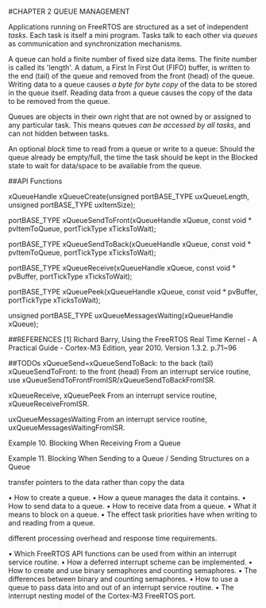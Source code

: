 #CHAPTER 2 QUEUE MANAGEMENT

Applications running on FreeRTOS are structured as a set of independent *tasks*. Each task is itself a mini program. Tasks talk to each other via *queues* as communication and synchronization mechanisms.

A queue can hold a finite number of fixed size data items. The finite number is called its 'length'. A datum, a First In First Out (FIFO) buffer, is written to the end (tail) of the queue and removed from the front (head) of the queue. Writing data to a queue causes _a byte for byte copy_ of the data to be stored in the queue itself. Reading data from a queue causes the copy of the data to be removed from the queue.

Queues are objects in their own right that are not owned by or assigned to any particular task.  This means queues _can be accessed by all tasks_, and can not hidden between tasks.

An optional *block* time to read from a queue or write to a queue: Should the queue already be empty/full, the time the task should be kept in the Blocked state to wait for data/space to be available from the queue.

##API Functions

xQueueHandle xQueueCreate(unsigned portBASE_TYPE uxQueueLength, unsigned portBASE_TYPE uxItemSize);

portBASE_TYPE xQueueSendToFront(xQueueHandle xQueue, const void * pvItemToQueue, portTickType xTicksToWait);

portBASE_TYPE xQueueSendToBack(xQueueHandle xQueue, const void * pvItemToQueue, portTickType xTicksToWait);

portBASE_TYPE xQueueReceive(xQueueHandle xQueue, const void * pvBuffer, portTickType xTicksToWait);

portBASE_TYPE xQueuePeek(xQueueHandle xQueue, const void * pvBuffer, portTickType xTicksToWait);

unsigned portBASE_TYPE uxQueueMessagesWaiting(xQueueHandle xQueue);

##REFERENCES
[1] Richard Barry, Using the FreeRTOS Real Time Kernel - A Practical Guide - Cortex-M3 Edition, year 2010. Version 1.3.2. p.71~96

##TODOs
xQueueSend=xQueueSendToBack: to the back (tail) xQueueSendToFront: to the front (head) From an interrupt service routine, use xQueueSendToFrontFromISR/xQueueSendToBackFromISR.

xQueueReceive, xQueuePeek From an interrupt service routine, xQueueReceiveFromISR.

uxQueueMessagesWaiting From an interrupt service routine, uxQueueMessagesWaitingFromISR.

Example 10. Blocking When Receiving From a Queue 

Example 11. Blocking When Sending to a Queue / Sending Structures on a Queue

transfer pointers to the data rather than copy the data

• How to create a queue. • How a queue manages the data it contains. • How to send data to a queue. • How to receive data from a queue. • What it means to block on a queue. • The effect task priorities have when writing to and reading from a queue.

different processing overhead and response time requirements.

• Which FreeRTOS API functions can be used from within an interrupt service routine. • How a deferred interrupt scheme can be implemented. • How to create and use binary semaphores and counting semaphores. • The differences between binary and counting semaphores. • How to use a queue to pass data into and out of an interrupt service routine. • The interrupt nesting model of the Cortex-M3 FreeRTOS port.

